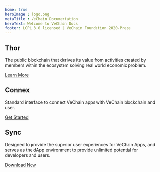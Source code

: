 ```yaml
---
home: true
heroImage : logo.png
metaTitle : VeChain Documentation
heroText: Welcome to VeChain Docs
footer: LGPL 3.0 licensed | VeChain Foundation 2020-Prese
---
```

<div class="features">
  <div class="feature">
    <h2>Thor</h2>
    <p>The public blockchain that derives its value from activities created by members within the ecosystem solving real world economic problem.</p>
    <a href=/thor/learn/introduction.html>Learn More</a>
  </div>
  <div class="feature">
    <h2>Connex</h2>
    <p>Standard interface to connect VeChain apps with VeChain blockchain and user.</p>
     <a href=/connex/connex-intro.html>Get Started</a>
  </div>
  <div class="feature">
    <h2>Sync</h2>
    <p>Designed to provide the superior user experiences for VeChain Apps, and serves as the dApp environment to provide unlimited potential for developers and users.</p>
    <a href=/sync/download-and-install.html>Download Now</a>
  </div>
</div>
